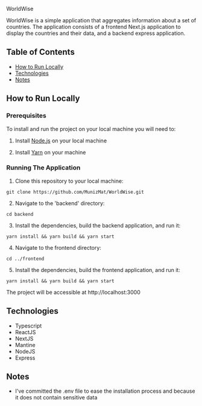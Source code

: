 WorldWise

WorldWise is a simple application that aggregates information about a set of countries. The application consists of a frontend Next.js application to display the countries and their data, and a backend express application.

## Table of Contents
- [How to Run Locally](#how-to-run-locally)
- [Technologies](#technologies)
- [Notes](#notes)

## How to Run Locally
### Prerequisites
To install and run the project on your local machine you will need to:
1. Install [Node.js](https://nodejs.org/en) on your local machine 

2. Install [Yarn](https://classic.yarnpkg.com/lang/en/docs/install/) on your machine


### Running The Application
1. Clone this repository to your local machine:
```shell 
git clone https://github.com/MunizMat/WorldWise.git
```

2. Navigate to the 'backend' directory:
```shell 
cd backend
```

3. Install the dependencies, build the backend application, and run it:
```shell 
yarn install && yarn build && yarn start
```

4. Navigate to the frontend directory:
```shell 
cd ../frontend
```
 
5. Install the dependencies, build the frontend application, and run it:
```shell 
yarn install && yarn build && yarn start
```
The project will be accessible at http://localhost:3000

## Technologies
- Typescript
- ReactJS
- NextJS 
- Mantine
- NodeJS
- Express

## Notes
- I've committed the .env file to ease the installation process and because it does not contain sensitive data